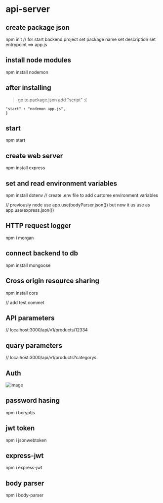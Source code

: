 # api-server

## create package json

npm init // for start backend project
set package name
set description
set entrypoint ==> app.js

## install node modules

npm install nodemon

## after installing

> go to package.json
> add "script" :{

    "start" : "nodemon app.js",
    }

## start

npm start

## create web server

npm install express

## set and read environment variables

npm install dotenv
// create .env file to add custome environment variables

// previously node use app.use(bodyParser.json()) but
now it us use as app.use(express.json())

## HTTP request logger

npm i morgan

## connect backend to db

npm install mongoose

## Cross origin resource sharing

npm install cors

// add test commet

## API parameters

// localhost:3000/api/v1/products/12334

## quary parameters

// localhost:3000/api/v1/products?categorys

## Auth

![image](https://user-images.githubusercontent.com/75485255/196804413-aff09e66-59e7-475d-80b3-f868386cfa7a.png)

## password hasing

npm i bcryptjs

## jwt token

npm i jsonwebtoken

## express-jwt

npm i express-jwt

## body parser

npm i body-parser
